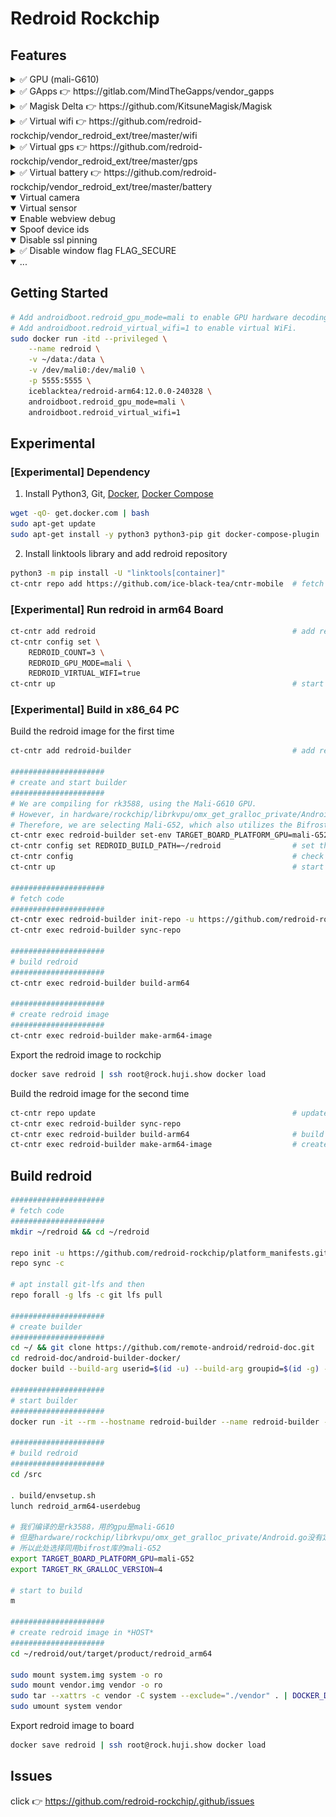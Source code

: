 # Redroid Rockchip

## Features


<details>
<summary> ✅ GPU (mali-G610) </summary>

<img src="https://raw.githubusercontent.com/redroid-rockchip/.github/main/images/mali.png"/>
</details>


<details>
<summary> ✅ GApps 👉 https://gitlab.com/MindTheGapps/vendor_gapps </summary>

<img src="https://raw.githubusercontent.com/redroid-rockchip/.github/main/images/gapps.png" width="432px" height="768px"/>
</details>


<details>
<summary> ✅ Magisk Delta 👉 https://github.com/KitsuneMagisk/Magisk </summary>

<img src="https://raw.githubusercontent.com/redroid-rockchip/.github/main/images/magisk.png" width="432px" height="768px"/>
</details>


<details>
<summary> ✅ Virtual wifi 👉 https://github.com/redroid-rockchip/vendor_redroid_ext/tree/master/wifi </summary>

##### Required
1. `mac80211_hwsim` kernel module in host
2. switch to `iptables-legacy` in host

<img src="https://raw.githubusercontent.com/redroid-rockchip/.github/main/images/wifi.png" width="432px" height="768px"/>
</details>


<details>
<summary> ✅ Virtual gps 👉 https://github.com/redroid-rockchip/vendor_redroid_ext/tree/master/gps </summary>

##### Update latitude and longitude
```bash
adb shell 'echo "LatitudeDegrees=30.281026818001678" > /data/vendor/gps/gnss'
adb shell 'echo "LongitudeDegrees=120.01934876982831" >> /data/vendor/gps/gnss'
adb shell 'echo "AltitudeMeters=1.60062531" >> /data/vendor/gps/gnss'
adb shell 'echo "BearingDegrees=0" >> /data/vendor/gps/gnss'
adb shell 'echo "SpeedMetersPerSec=0" >> /data/vendor/gps/gnss'
```

<img src="https://raw.githubusercontent.com/redroid-rockchip/.github/main/images/gps.png" width="432px" height="768px"/>
</details>


<details>
<summary> ✅ Virtual battery 👉 https://github.com/redroid-rockchip/vendor_redroid_ext/tree/master/battery </summary>

##### Update battery capacity
```bash
adb shell 'echo 88 > /data/vendor/battery/power_supply/battery/capacity'
```

<img src="https://raw.githubusercontent.com/redroid-rockchip/.github/main/images/battery.png" width="432px" height="768px"/>
</details>


<details open>
<summary> Virtual camera </summary>
</details>


<details open>
<summary> Virtual sensor </summary>
</details>


<details open>
<summary> Enable webview debug </summary>
</details>


<details open>
<summary> Spoof device ids </summary>
</details>


<details open>
<summary> Disable ssl pinning </summary>
</details>


<details>
<summary> ✅ Disable window flag FLAG_SECURE </summary>
</details>


<details open>
<summary> ... </summary>
</details>

## Getting Started

```bash
# Add androidboot.redroid_gpu_mode=mali to enable GPU hardware decoding.
# Add androidboot.redroid_virtual_wifi=1 to enable virtual WiFi.
sudo docker run -itd --privileged \
    --name redroid \
    -v ~/data:/data \
    -v /dev/mali0:/dev/mali0 \
    -p 5555:5555 \
    iceblacktea/redroid-arm64:12.0.0-240328 \
    androidboot.redroid_gpu_mode=mali \
    androidboot.redroid_virtual_wifi=1
```

## Experimental

### [Experimental] Dependency

1. Install Python3, Git, [Docker](https://docs.docker.com/engine/install/ubuntu/#install-using-the-convenience-script), [Docker Compose](https://docs.docker.com/compose/install/linux/)

```bash
wget -qO- get.docker.com | bash
sudo apt-get update
sudo apt-get install -y python3 python3-pip git docker-compose-plugin
```

2. Install linktools library and add redroid repository

```bash
python3 -m pip install -U "linktools[container]"
ct-cntr repo add https://github.com/ice-black-tea/cntr-mobile  # fetch code from remote repository
```

### [Experimental] Run redroid in arm64 Board

```bash
ct-cntr add redroid                                            # add redroid containers
ct-cntr config set \
    REDROID_COUNT=3 \
    REDROID_GPU_MODE=mali \
    REDROID_VIRTUAL_WIFI=true
ct-cntr up                                                     # start redroid containers
```

### [Experimental] Build in x86_64 PC

Build the redroid image for the first time

```bash
ct-cntr add redroid-builder                                    # add redroid-builder container

#####################
# create and start builder
#####################
# We are compiling for rk3588, using the Mali-G610 GPU.
# However, in hardware/rockchip/librkvpu/omx_get_gralloc_private/Android.go, Mali-G610 is not defined.
# Therefore, we are selecting Mali-G52, which also utilizes the Bifrost library, for this purpose.
ct-cntr exec redroid-builder set-env TARGET_BOARD_PLATFORM_GPU=mali-G52 TARGET_RK_GRALLOC_VERSION=4
ct-cntr config set REDROID_BUILD_PATH=~/redroid                # set the path to store source code
ct-cntr config                                                 # check whether the docker configuration is correct
ct-cntr up                                                     # start redroid-builder container

#####################
# fetch code
#####################
ct-cntr exec redroid-builder init-repo -u https://github.com/redroid-rockchip/platform_manifests.git -b redroid-12.0.0
ct-cntr exec redroid-builder sync-repo

#####################
# build redroid
#####################
ct-cntr exec redroid-builder build-arm64

#####################
# create redroid image
#####################
ct-cntr exec redroid-builder make-arm64-image
```

Export the redroid image to rockchip
```bash
docker save redroid | ssh root@rock.huji.show docker load
```

Build the redroid image for the second time
```bash
ct-cntr repo update                                            # update code from remote repository
ct-cntr exec redroid-builder sync-repo
ct-cntr exec redroid-builder build-arm64                       # build redroid
ct-cntr exec redroid-builder make-arm64-image                  # create redroid image
```

## Build redroid

```bash
#####################
# fetch code
#####################
mkdir ~/redroid && cd ~/redroid

repo init -u https://github.com/redroid-rockchip/platform_manifests.git -b redroid-12.0.0 --depth=1 --git-lfs
repo sync -c

# apt install git-lfs and then
repo forall -g lfs -c git lfs pull

#####################
# create builder
#####################
cd ~/ && git clone https://github.com/remote-android/redroid-doc.git
cd redroid-doc/android-builder-docker/
docker build --build-arg userid=$(id -u) --build-arg groupid=$(id -g) --build-arg username=$(id -un) -t redroid-builder .

#####################
# start builder
#####################
docker run -it --rm --hostname redroid-builder --name redroid-builder -v ~/redroid:/src redroid-builder

#####################
# build redroid
#####################
cd /src

. build/envsetup.sh
lunch redroid_arm64-userdebug

# 我们编译的是rk3588，用的gpu是mali-G610
# 但是hardware/rockchip/librkvpu/omx_get_gralloc_private/Android.go没有定义mali-G610
# 所以此处选择同用bifrost库的mali-G52
export TARGET_BOARD_PLATFORM_GPU=mali-G52
export TARGET_RK_GRALLOC_VERSION=4

# start to build
m

#####################
# create redroid image in *HOST*
#####################
cd ~/redroid/out/target/product/redroid_arm64

sudo mount system.img system -o ro
sudo mount vendor.img vendor -o ro
sudo tar --xattrs -c vendor -C system --exclude="./vendor" . | DOCKER_DEFAULT_PLATFORM=linux/arm64 docker import -c 'ENTRYPOINT ["/init", "androidboot.hardware=redroid"]' - redroid
sudo umount system vendor
```

Export redroid image to board
```bash
docker save redroid | ssh root@rock.huji.show docker load
```

## Issues

click 👉 https://github.com/redroid-rockchip/.github/issues
